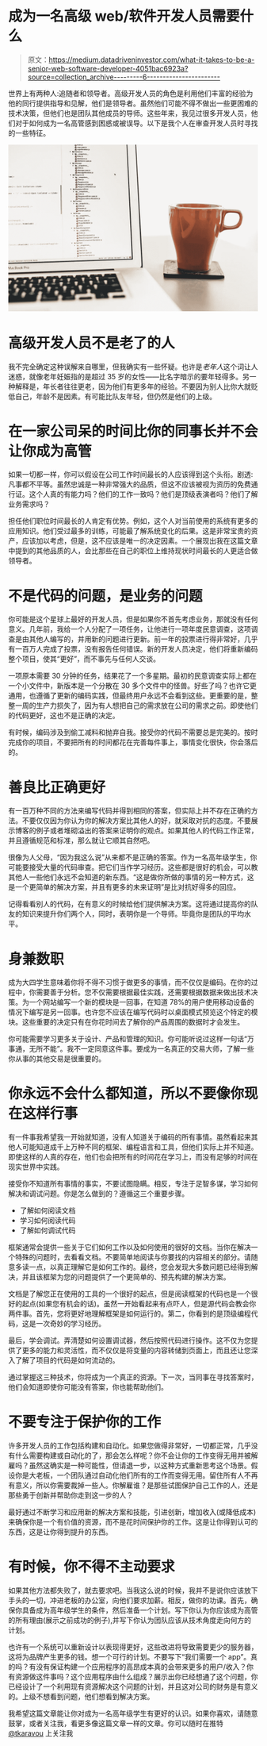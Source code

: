 # 成为一名高级 web/软件开发人员需要什么

> 原文：<https://medium.datadriveninvestor.com/what-it-takes-to-be-a-senior-web-software-developer-4051bac6923a?source=collection_archive---------6----------------------->

世界上有两种人:追随者和领导者。高级开发人员的角色是利用他们丰富的经验为他的同行提供指导和见解，他们是领导者。虽然他们可能不得不做出一些更困难的技术决策，但他们也是团队其他成员的导师。这些年来，我见过很多开发人员，他们对于如何成为一名高管感到困惑或被误导。以下是我个人在审查开发人员时寻找的一些特征。

![](img/9f23b120a2e1a72dd4266aac9c0dd953.png)

# **高级开发人员不是老了的人**

我不完全确定这种误解来自哪里，但我确实有一些怀疑。也许是*老年人*这个词让人迷惑，就像老年妊娠指的是超过 35 岁的女性——比名字暗示的要年轻得多。另一种解释是，年长者往往更老，因为他们有更多年的经验。不要因为别人比你大就贬低自己，年龄不是因素。有可能比队友年轻，但仍然是他们的上级。

# **在一家公司呆的时间比你的同事长并不会让你成为高管**

如果一切都一样，你可以假设在公司工作时间最长的人应该得到这个头衔。剧透:凡事都不平等。虽然忠诚是一种非常强大的品质，但这不应该被视为资历的免费通行证。这个人真的有能力吗？他们的工作一致吗？他们是顶级表演者吗？他们了解业务需求吗？

担任他们职位时间最长的人肯定有优势。例如，这个人对当前使用的系统有更多的应用知识。他们受过最多的训练，可能最了解系统变化的后果。这是非常宝贵的资产，应该加以考虑，但是，这不应该是唯一的决定因素。一个展现出我在这篇文章中提到的其他品质的人，会比那些在自己的职位上维持现状时间最长的人更适合做领导者。

# **不是代码的问题，是业务的问题**

你可能是这个星球上最好的开发人员，但是如果你不首先考虑业务，那就没有任何意义。几年前，我给一个人分配了一项任务，让他进行一项年度民意调查，这项调查是由其他人编写的，并用新的问题进行更新。前一年的投票进行得非常好，几乎有一百万人完成了投票，没有报告任何错误。新的开发人员决定，他们将重新编码整个项目，使其“更好”，而不事先与任何人交谈。

一项原本需要 30 分钟的任务，结果花了一个多星期。最初的民意调查实际上都在一个小文件中，新版本是一个分散在 30 多个文件中的怪兽。好些了吗？也许它更通用，也遵循了更新的编码实践，但最终用户永远不会看到这些。更重要的是，整整一周的生产力损失了，因为有人想把自己的需求放在公司的需求之前。即使他们的代码更好，这也不是正确的决定。

有时候，编码涉及到偷工减料和抛弃自我。接受你的代码不需要总是完美的。按时完成你的项目，不要把所有的时间都花在完善每件事上，事情变化很快，你会落后的。

# **善良比正确更好**

有一百万种不同的方法来编写代码并得到相同的答案，但实际上并不存在正确的方法。不要仅仅因为你认为你的解决方案比其他人的好，就采取对抗的态度。不要展示博客的例子或者堆砌溢出的答案来证明你的观点。如果其他人的代码工作正常，并且遵循规范和标准，那么就让它顺其自然吧。

很像为人父母，“因为我这么说”从来都不是正确的答案。作为一名高年级学生，你可能要接受大量的代码审查。把它们当作学习经历。这些都是很好的机会，可以教其他人一些他们永远不会知道的新东西。“这是做你所做的事情的另一种方式，这是一个更简单的解决方案，并且有更多的未来证明”是比对抗好得多的回应。

记得看看别人的代码，在有意义的时候给他们提供解决方案。这将通过提高你的队友的知识来提升你们两个人，同时，表明你是一个导师。毕竟你是团队的平均水平。

# **身兼数职**

成为大四学生意味着你将不得不习惯于做更多的事情，而不仅仅是编码。在你的过程中，你需要善于分析。您不仅需要根据最佳实践，还需要根据数据来做出技术决策。为一个网站编写一个新的模块是一回事，在知道 78%的用户使用移动设备的情况下编写是另一回事。也许您不应该在编写代码时以桌面模式预览这个特定的模块。这些重要的决定只有在你花时间去了解你的产品周围的数据时才会发生。

你可能需要学习更多关于设计、产品和管理的知识。你可能听说过这样一句话“万事通，无所不能”。我不一定同意这件事。要成为一名真正的交易大师，了解一些你从事的其他交易是很重要的。

# **你永远不会什么都知道，所以不要像你现在这样行事**

有一件事我希望我一开始就知道，没有人知道关于编码的所有事情。虽然看起来其他人可能知道成千上万种不同的框架、编程语言和工具，但他们实际上并不知道。即使这样的人真的存在，他们也会把所有的时间花在学习上，而没有足够的时间在现实世界中实践。

接受你不知道所有事情的事实，不要试图隐瞒。相反，专注于足智多谋，学习如何解决和调试问题。你是怎么做到的？遵循这三个重要步骤。

*   了解如何阅读文档
*   学习如何阅读代码
*   了解如何调试代码

框架通常会提供一些关于它们如何工作以及如何使用的很好的文档。当你在解决一个特殊的问题时，去看看文档。不要简单地阅读与你要找的内容相关的部分。请随意多读一点，以真正理解它是如何工作的。最终，您会发现大多数问题已经得到解决，并且该框架为您的问题提供了一个更简单的、预先构建的解决方案。

文档是了解您正在使用的工具的一个很好的起点，但是阅读框架的代码也是一个很好的起点(如果您有机会的话)。虽然一开始看起来有点吓人，但是源代码会教会你两件事。首先，您将更好地理解框架是如何运行的。第二，你看到的是顶级编程代码，这是一次奇妙的学习经历。

最后，学会调试。弄清楚如何设置调试器，然后按照代码进行操作。这不仅为您提供了更多的能力和灵活性，而不仅仅是将变量的内容转储到页面上，而且还让您深入了解了项目的代码是如何流动的。

通过掌握这三种技术，你将成为一个真正的资源。下一次，当同事在寻找答案时，他们会知道即使你可能没有答案，你也能帮助他们。

# **不要专注于保护你的工作**

许多开发人员的工作包括构建和自动化。如果您做得非常好，一切都正常，几乎没有什么需要构建或自动化的了，那会怎么样呢？你不会让你的工作变得无用并被解雇吗？虽然这确实是一种可能性，但请退一步，以这种方式重新思考这个场景。假设你是大老板，一个团队通过自动化他们所有的工作而变得无用。留住所有人不再有意义，所以你需要裁掉一些人。你解雇谁？是那些试图保护自己工作的人，还是那些勇于创新并帮助你走到这一步的人？

最好通过不断学习和应用新的解决方案和技能，引进创新，增加收入(或降低成本)来确保你是一个有价值的资源，而不是花时间保护你的工作。这是让你得到认可的东西，这是让你得到提升的东西。

# **有时候，你不得不主动要求**

如果其他方法都失败了，就去要求吧。当我这么说的时候，我并不是说你应该放下手头的一切，冲进老板的办公室，向他们要求加薪。相反，做你的功课。首先，确保你具备成为高年级学生的条件，然后准备一个计划。写下你认为你应该成为高管的所有理由(展示之前成功的例子),并写下你认为团队应该从技术角度走向何方的计划。

也许有一个系统可以重新设计以表现得更好，这些改进将导致需要更少的服务器，这将为品牌产生更多的钱。想一个可行的计划。不要写下“我们需要一个 app”。真的吗？有没有保证构建一个应用程序的高昂成本真的会带来更多的用户/收入？你有资源做这件事吗？这个应用程序由什么组成？展示出你已经想通了这个问题，你已经设计了一个利用现有资源解决这个问题的计划，并且这对公司的财务是有意义的。上级不想看到问题，他们想看到解决方案。

我希望这篇文章能让你对成为一名高年级学生有更好的认识。如果你喜欢，请随意鼓掌，或者关注我，看更多像这篇文章一样的文章。你可以随时在推特 [@tkaravou](https://twitter.com/tkaravou) 上关注我